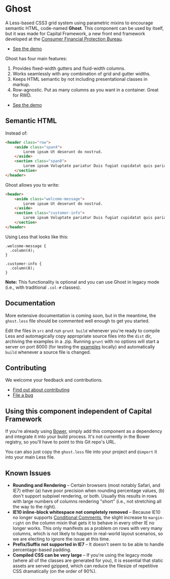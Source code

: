 # Ghost

A Less-based CSS3 grid system using parametric mixins to encourage semantic HTML, code-named **Ghost**.
This component can be used by itself, but it was made for Capital Framework, a new front end framework
developed at the [Consumer Financial Protection Bureau](http://cfpb.github.io/).

- [See the demo](https://cfpb.github.io/cf-grid/)


Ghost has four main features:

1. Provides fixed-width gutters and fluid-width columns.
2. Works seamlessly with any combination of grid and gutter widths.
3. Keeps HTML semantic by not including presentational classes in markup.
4. Row-agnostic. Put as many columns as you want in a container. Great for RWD.

- [See the demo](http://cfpb.github.io/cf-grid/)


## Semantic HTML

Instead of:

```html
<header class="row">
    <aside class="span4">
        Lorem ipsum Ut deserunt do nostrud. 
    </aside>
    <section class="span8">
        Lorem ipsum Voluptate pariatur Duis fugiat cupidatat quis pariatur.
    </section>
</header>
```

Ghost allows you to write:

```html
<header>
    <aside class="welcome-message">
        Lorem ipsum Ut deserunt do nostrud. 
    </aside>
    <section class="customer-info">
        Lorem ipsum Voluptate pariatur Duis fugiat cupidatat quis pariatur.
    </section>
</header>
```

Using Less that looks like this:

```less
.welcome-message {
  .column(4);
}

.customer-info {
  .column(8);
}
```

**Note:** This functionality is optional and you can use Ghost in legacy mode
(i.e., with traditional `.col-#` classes).


## Documentation

More extensive documentation is coming soon, but in the meantime, the `ghost.less` file should be
commented well enough to get you started.

Edit the files in `src` and run `grunt build` whenever you're ready to compile Less and automagically
copy appropriate source files into the `dist` dir, archiving the examples in a .zip.
Running `grunt` with no options will start a server on port 8000 (for testing the 
[examples](https://github.com/cfpb/cf-grid/tree/master/src/examples) locally)
and automatically `build` whenever a source file is changed.


## Contributing

We welcome your feedback and contributions.

- [Find out about contributing](https://github.com/cfpb/cf-grid/blob/master/CONTRIBUTING.md)
- [File a bug](https://github.com/cfpb/cf-grid/issues/new?body=%23%23%20URL%0D%0D%0D%23%23%20Actual%20Behavior%0D%0D%0D%23%23%20Expected%20Behavior%0D%0D%0D%23%23%20Steps%20to%20Reproduce%0D%0D%0D%23%23%20Screenshot&labels=bug)


## Using this component independent of Capital Framework

If you're already using [Bower](http://bower.io/), simply add this component as a dependency
and integrate it into your build process.
It's not currently in the Bower registry, so you'll have to point to this Git repo's URL.

You can also just copy the `ghost.less` file into your project and `@import` it into your main Less file.


## Known Issues

* **Rounding and Rendering** – Certain browsers (most notably Safari, and IE7) either (a) have poor precision when 
  rounding percentage values, (b) don't support subpixel rendering, or both. Usually this results in rows with 
  large numbers of columns rendering "short" (i.e., not stretching all the way to the right).
* **IE10 inline-block whitespace not completely removed** – Because IE10 no longer supports 
  [Conditional Comments](http://msdn.microsoft.com/en-us/library/ms537512(v=vs.85).aspx), the slight increase to 
  `margin-right` on the column mixin that gets it to behave in every other IE no longer works. This only manifests 
  as a problem on rows with very many columns, which is not likely to happen in real-world layout scenarios, 
  so we are electing to ignore the issue at this time.
* **Prefix/Suffix not supported in IE7** – It doesn't seem to be able to handle percentage-based padding.
* **Compiled CSS can be very large** –
  If you're using the legacy mode (where all of the classes are generated for you),
  it is essential that static assets are served gzipped,
  which can reduce the filesize of repetitive CSS dramatically (on the order of 90%).
